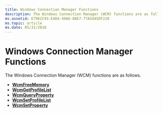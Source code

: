 ```yaml
---
title: Windows Connection Manager Functions
description: The Windows Connection Manager (WCM) functions are as follows.
ms.assetid: E7962C93-E4D4-49A6-88E7-77A5445DF210
ms.topic: article
ms.date: 05/31/2018
---
```


# Windows Connection Manager Functions

The Windows Connection Manager (WCM) functions are as follows.

-   [**WcmFreeMemory**](/windows/desktop/api/Wcmapi/nf-wcmapi-wcmfreememory)
-   [**WcmGetProfileList**](/windows/desktop/api/Wcmapi/nf-wcmapi-wcmgetprofilelist)
-   [**WcmQueryProperty**](/windows/desktop/api/Wcmapi/nf-wcmapi-wcmqueryproperty)
-   [**WcmSetProfileList**](/windows/desktop/api/Wcmapi/nf-wcmapi-wcmsetprofilelist)
-   [**WcmSetProperty**](/windows/desktop/api/Wcmapi/nf-wcmapi-wcmsetproperty)

 

 




